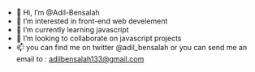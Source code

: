 - 👋 Hi, I’m @Adil-Bensalah
- 👀 I’m interested in front-end web develement
- 🌱 I’m currently learning javascript
- 💞️ I’m looking to collaborate on javascript projects
- 📫 you can find me on twitter @adil_bensalah or you can send me an email to : adilbensalah133@gmail.com


